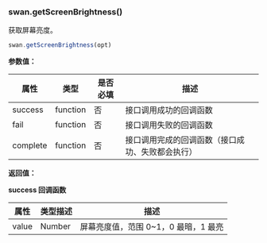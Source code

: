 ### swan.getScreenBrightness()

获取屏幕亮度。

```js
swan.getScreenBrightness(opt)
```

**参数值：**

|属性|类型|是否必填|描述|
|-|-|-|-|
|success|function|否|接口调用成功的回调函数|
|fail|function|否|接口调用失败的回调函数|
|complete|function|否|接口调用完成的回调函数（接口成功、失败都会执行）|

**返回值：**

**success 回调函数**

|属性|类型描述|描述|
|-|-|-|
|value|Number|屏幕亮度值，范围 0~1，0 最暗，1 最亮|